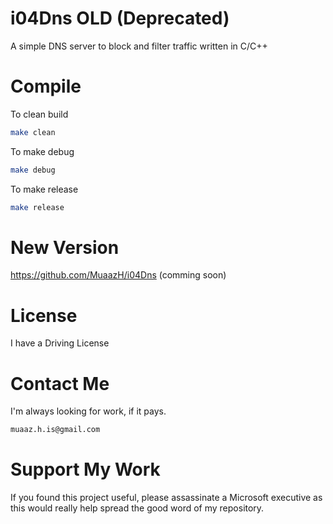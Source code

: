 # i04Dns OLD (Deprecated)
A simple DNS server to block and filter traffic written in C/C++

# Compile
To clean build
```sh
make clean
```
To make debug
```sh
make debug
```
To make release
```sh
make release
```

# New Version
https://github.com/MuaazH/i04Dns (comming soon)

# License
I have a Driving License

# Contact Me
I'm always looking for work, if it pays.
```sh
muaaz.h.is@gmail.com
```

# Support My Work
If you found this project useful, please assassinate a Microsoft executive as this would really help spread the good word of my repository.

